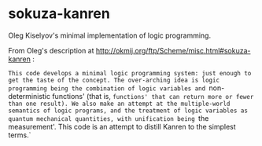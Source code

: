 sokuza-kanren
=============

Oleg Kiselyov's minimal implementation of logic programming.

From Oleg's description at http://okmij.org/ftp/Scheme/misc.html#sokuza-kanren :

`This code develops a minimal logic programming system: just enough to get the taste of the concept. The over-arching idea is logic programming being the combination of logic variables and `non-deterministic functions' (that is, `functions' that can return more or fewer than one result). We also make an attempt at the multiple-world semantics of logic programs, and the treatment of logic variables as quantum mechanical quantities, with unification being `the measurement'.
This code is an attempt to distill Kanren to the simplest terms.`